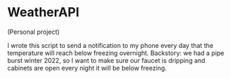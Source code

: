 # WeatherAPI
(Personal project)

I wrote this script to send a notification to my phone every day that the temperature will reach below freezing overnight. Backstory: we had a pipe burst winter 2022, so I want to make sure our faucet is dripping and cabinets are open every night it will be below freezing. 

